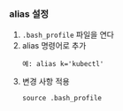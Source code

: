 ### alias 설정
1. `.bash_profile` 파일을 연다
2. alias 명령어로 추가
   ~~~
   예: alias k='kubectl'
   ~~~
3. 변경 사항 적용
   ~~~
   source .bash_profile
   ~~~